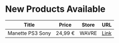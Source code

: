 # New Products Available

| Title | Price | Store | URL |
|---|---|---|---|
| Manette PS3 Sony | 24,99 € | WAVRE | [Link](https://www.cashconverters.be/fr/accessoires-jeux-video/758792-manette-ps3-sony.html) |
